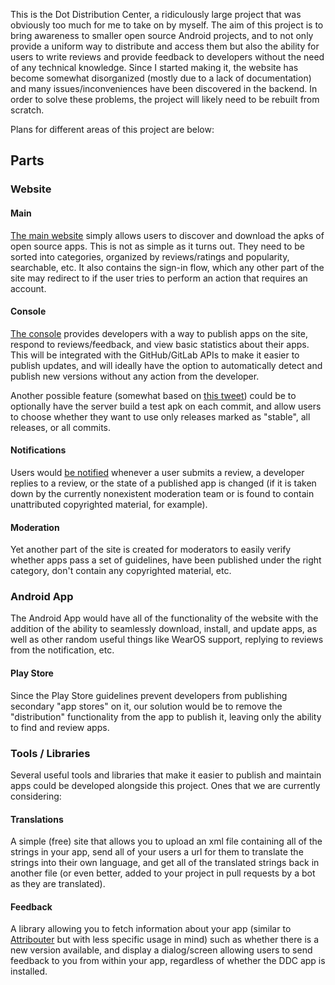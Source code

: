 This is the Dot Distribution Center, a ridiculously large project that was obviously too much for me to take on by myself. The aim of this project is to bring awareness to smaller open source Android projects, and to not only provide a uniform way to distribute and access them but also the ability for users to write reviews and provide feedback to developers without the need of any technical knowledge. Since I started making it, the website has become somewhat disorganized (mostly due to a lack of documentation) and many issues/inconveniences have been discovered in the backend. In order to solve these problems, the project will likely need to be rebuilt from scratch.

Plans for different areas of this project are below:

## Parts

### Website

#### Main

[The main website](index.html) simply allows users to discover and download the apks of open source apps. This is not as simple as it turns out. They need to be sorted into categories, organized by reviews/ratings and popularity, searchable, etc. It also contains the sign-in flow, which any other part of the site may redirect to if the user tries to perform an action that requires an account. 

#### Console

[The console](console/index.html) provides developers with a way to publish apps on the site, respond to reviews/feedback, and view basic statistics about their apps. This will be integrated with the GitHub/GitLab APIs to make it easier to publish updates, and will ideally have the option to automatically detect and publish new versions without any action from the developer. 

Another possible feature (somewhat based on [this tweet](https://twitter.com/chrismlacy/status/933136503928000512)) could be to optionally have the server build a test apk on each commit, and allow users to choose whether they want to use only releases marked as "stable", all releases, or all commits.

#### Notifications

Users would [be notified](notifications/index.html) whenever a user submits a review, a developer replies to a review, or the state of a published app is changed (if it is taken down by the currently nonexistent moderation team or is found to contain unattributed copyrighted material, for example).

#### Moderation

Yet another part of the site is created for moderators to easily verify whether apps pass a set of guidelines, have been published under the right category, don't contain any copyrighted material, etc.

### Android App

The Android App would have all of the functionality of the website with the addition of the ability to seamlessly download, install, and update apps, as well as other random useful things like WearOS support, replying to reviews from the notification, etc.

#### Play Store

Since the Play Store guidelines prevent developers from publishing secondary "app stores" on it, our solution would be to remove the "distribution" functionality from the app to publish it, leaving only the ability to find and review apps.

### Tools / Libraries

Several useful tools and libraries that make it easier to publish and maintain apps could be developed alongside this project. Ones that we are currently considering:

#### Translations

A simple (free) site that allows you to upload an xml file containing all of the strings in your app, send all of your users a url for them to translate the strings into their own language, and get all of the translated strings back in another file (or even better, added to your project in pull requests by a bot as they are translated).

#### Feedback

A library allowing you to fetch information about your app (similar to [Attribouter](https://jfenn.me/redirects/?t=github&d=Attribouter) but with less specific usage in mind) such as whether there is a new version available, and display a dialog/screen allowing users to send feedback to you from within your app, regardless of whether the DDC app is installed.
